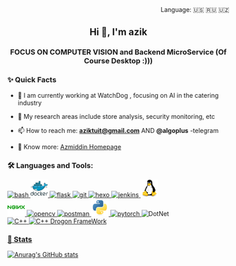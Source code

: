 <div align="right">
  Language:
    🇺🇸
    🇷🇺
    🇺🇿
</div>

<!-- ### Hi there 👋 -->

<!--
**GigaDevelopper** is a ✨ _special_ ✨ repository because its `README.md` (this file) appears on your GitHub profile.

Here are some ideas to get you started:

-  I’m currently working on ...
- 🌱 I’m currently learning ...
- 👯 I’m looking to collaborate on ...
- 🤔 I’m looking for help with ...
- 💬 Ask me about ...
- 📫 How to reach me: ...
- 😄 Pronouns: ...
- ⚡ Fun fact: ...
-->

<h2 align="center">Hi 👋, I'm azik</h2>
<h3 align="center">FOCUS ON COMPUTER VISION and Backend MicroService (Of Course Desktop :)))</h3>

### ✨ Quick Facts

- 🔭 I am currently working at WatchDog , focusing on AI in the catering industry

- 🌱 My research areas include store analysis, security monitoring, etc

- 📫 How to reach me: **aziktuit@gmail.com** AND **@algoplus** -telegram

- 📄 Know more: [Azmiddin Homepage](./profile.md)

### 🛠️ Languages and Tools: 

<p align="left"> <a href="https://www.gnu.org/software/bash/" target="_blank"> <img src="https://www.vectorlogo.zone/logos/gnu_bash/gnu_bash-icon.svg" alt="bash" width="40" height="40"/> </a> <a href="https://www.docker.com/" target="_blank"> <img src="https://raw.githubusercontent.com/devicons/devicon/master/icons/docker/docker-original-wordmark.svg" alt="docker" width="40" height="40"/> </a> <a href="https://flask.palletsprojects.com/" target="_blank"> <img src="https://www.vectorlogo.zone/logos/pocoo_flask/pocoo_flask-icon.svg" alt="flask" width="40" height="40"/> </a> <a href="https://git-scm.com/" target="_blank"> <img src="https://www.vectorlogo.zone/logos/git-scm/git-scm-icon.svg" alt="git" width="40" height="40"/> </a> <a href="hexo.io/" target="_blank"> <img src="https://www.vectorlogo.zone/logos/hexoio/hexoio-icon.svg" alt="hexo" width="40" height="40"/> </a> <a href="https://www.jenkins.io" target="_blank"> <img src="https://www.vectorlogo.zone/logos/jenkins/jenkins-icon.svg" alt="jenkins" width="40" height="40"/> </a> <a href="https://www.linux.org/" target="_blank"> <img src="https://raw.githubusercontent.com/devicons/devicon/master/icons/linux/linux-original.svg" alt="linux" width="40" height="40"/> </a> <a href="https://www.nginx.com" target="_blank"> <br/><img src="https://raw.githubusercontent.com/devicons/devicon/master/icons/nginx/nginx-original.svg" alt="nginx" width="40" height="40"/> </a> <a href="https://opencv.org/" target="_blank"> <img src="https://www.vectorlogo.zone/logos/opencv/opencv-icon.svg" alt="opencv" width="40" height="40"/> </a> <a href="https://postman.com" target="_blank"> <img src="https://www.vectorlogo.zone/logos/getpostman/getpostman-icon.svg" alt="postman" width="40" height="40"/> </a> <a href="https://www.python.org" target="_blank"> <img src="https://raw.githubusercontent.com/devicons/devicon/master/icons/python/python-original.svg" alt="python" width="40" height="40"/> </a> <a href="https://pytorch.org/" target="_blank"> <img src="https://www.vectorlogo.zone/logos/pytorch/pytorch-icon.svg" alt="pytorch" width="40" height="40"/> </a>
<img src="https://www.vectorlogo.zone/logos/dotnet/dotnet-vertical.svg" alt="DotNet" width="40" height="40"/> </a> <a href="https://dotnet.microsoft.com/en-us/" target="_blank"><br/>
<img src="https://cdn.worldvectorlogo.com/logos/c.svg" alt="C++" width="40" height="40"/> </a> <a href="https://isocpp.org/" target="_blank">  <img src="https://raw.githubusercontent.com/wiki/drogonframework/drogon/images/drogon-white17.jpg" alt="C++ Drogon FrameWork" width="40" height="40"/> </a> <a href="https://drogon.org/" target="_blank"><br/>
</p>

### 👣 Stats

![Anurag's GitHub stats](https://github-readme-stats.vercel.app/api?username=GigaDevelopper&show_icons=true)
<!-- [![Top Langs](https://github-readme-stats.vercel.app/api/top-langs/?username=zjykzj)](https://github.com/anuraghazra/github-readme-stats) -->
